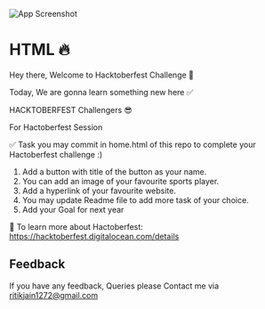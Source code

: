 ![App Screenshot](https://hacktoberfest.digitalocean.com/_nuxt/img/logo-hacktoberfest-full.f42e3b1.svg)

# HTML 🔥

Hey there, Welcome to Hacktoberfest Challenge 🧩

Today, We are gonna learn something new here ✅

HACKTOBERFEST Challengers 😎

For Hactoberfest Session

✅ Task you may commit in home.html of this repo to complete your Hactoberfest challenge :)

1. Add a button with title of the button as your name.
2. You can add an image of your favourite sports player.
3. Add a hyperlink of your favourite website.
4. You may update Readme file to add more task of your choice.
5. Add your Goal for next year

🔗 To learn more about Hactoberfest: https://hacktoberfest.digitalocean.com/details

## Feedback

If you have any feedback, Queries please Contact me via ritikjain1272@gmail.com
